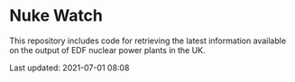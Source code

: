 # Nuke Watch

This repository includes code for retrieving the latest information available on the output of EDF nuclear power plants in the UK.

Last updated: 2021-07-01 08:08